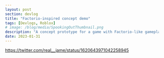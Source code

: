 ```yaml
---
layout: post
section: devlog
title: "Factorio-inspired concept demo"
tags: [Devlogs, Roblox]
# image: /blog/media/SpookingOutThumbnail.png
description: "A concept prototype for a game with Factorio-like gameplay."
date: 2023-01-31
---
```

https://twitter.com/real__jame/status/1620643971042258945